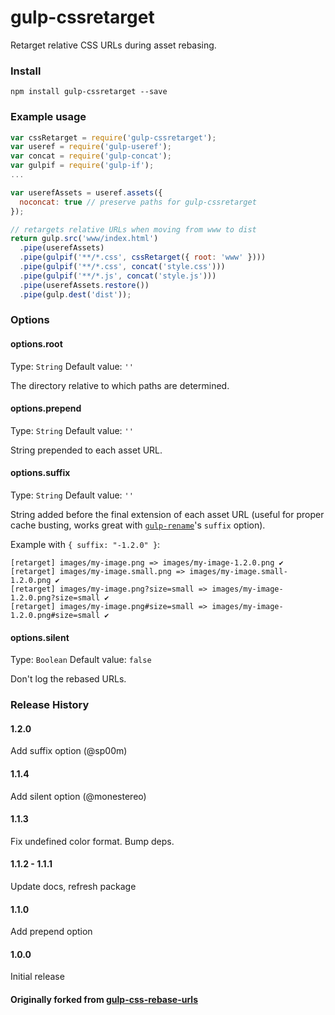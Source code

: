 gulp-cssretarget
================

Retarget relative CSS URLs during asset rebasing.

### Install
```shell
npm install gulp-cssretarget --save
```

### Example usage
```js
var cssRetarget = require('gulp-cssretarget');
var useref = require('gulp-useref');
var concat = require('gulp-concat');
var gulpif = require('gulp-if');
...

var userefAssets = useref.assets({
  noconcat: true // preserve paths for gulp-cssretarget
});

// retargets relative URLs when moving from www to dist
return gulp.src('www/index.html')
  .pipe(userefAssets)
  .pipe(gulpif('**/*.css', cssRetarget({ root: 'www' })))
  .pipe(gulpif('**/*.css', concat('style.css')))
  .pipe(gulpif('**/*.js', concat('style.js')))
  .pipe(userefAssets.restore())
  .pipe(gulp.dest('dist'));
```

### Options
#### options.root
Type: `String`
Default value: `''`

The directory relative to which paths are determined.

#### options.prepend
Type: `String`
Default value: `''`

String prepended to each asset URL.

#### options.suffix
Type: `String`
Default value: `''`

String added before the final extension of each asset URL (useful for proper cache busting, works great with [`gulp-rename`](https://github.com/hparra/gulp-rename)'s `suffix` option).

Example with `{ suffix: "-1.2.0" }`:

```text
[retarget] images/my-image.png => images/my-image-1.2.0.png ✔
[retarget] images/my-image.small.png => images/my-image.small-1.2.0.png ✔
[retarget] images/my-image.png?size=small => images/my-image-1.2.0.png?size=small ✔
[retarget] images/my-image.png#size=small => images/my-image-1.2.0.png#size=small ✔
```

#### options.silent
Type: `Boolean`
Default value: `false`

Don't log the rebased URLs.


### Release History
#### 1.2.0
  Add suffix option (@sp00m)
#### 1.1.4
  Add silent option (@monestereo)
#### 1.1.3
  Fix undefined color format. Bump deps.
#### 1.1.2 - 1.1.1
  Update docs, refresh package
#### 1.1.0
  Add prepend option
#### 1.0.0
  Initial release

#### Originally forked from [gulp-css-rebase-urls](https://github.com/kjbekkelund/gulp-css-rebase-urls)
